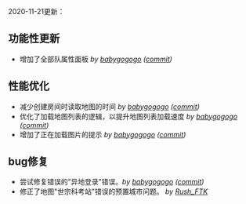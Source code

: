 2020-11-21更新：  
## 功能性更新
- 增加了全部队属性面板 *by [babygogogo](https://github.com/Babygogogo) ([commit](https://github.com/Babygogogo/TinyWarsClient/commit/8874b158843e3d23f2edbcf86d98a90668bd53bf))*  

## 性能优化
- 减少创建房间时读取地图的时间 *by [babygogogo](https://github.com/Babygogogo) ([commit](https://github.com/Babygogogo/TinyWarsClient/commit/2f1b51c3abd9dc4c976880ed30cbe8831d694192))*  
- 优化了加载地图列表的逻辑，以提升地图列表加载速度 *by [babygogogo](https://github.com/Babygogogo) ([commit](https://github.com/Babygogogo/TinyWarsClient/commit/074d4325a9730b25cc2daea4813f1a8c2e46ce9d))*  
- 增加了正在加载图片的提示 *by [babygogogo](https://github.com/Babygogogo) ([commit](https://github.com/Babygogogo/TinyWarsClient/commit/074d4325a9730b25cc2daea4813f1a8c2e46ce9d))*  

## bug修复
- 尝试修复错误的"异地登录"错误。*by [babygogogo](https://github.com/Babygogogo) ([commit](https://github.com/Babygogogo/TinyWarsClient/commit/2f1b51c3abd9dc4c976880ed30cbe8831d694192))*  
- 修正了地图"世宗科考站"错误的预置城市问题。 *by [Rush_FTK](https://github.com/RushFTK)*  

